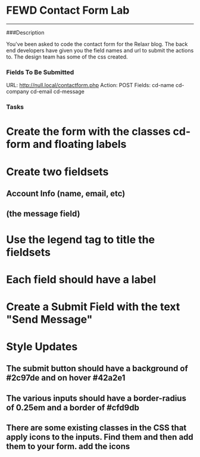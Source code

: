 # FEWD Contact Form Lab

---


###Description

You've been asked to code the contact form for the Relaxr blog.  The back end developers have given you the field names and url to submit the actions to.  The design team has some of the css created.


### Fields To Be Submitted

URL: http://null.local/contactform.php
Action: POST
Fields:
cd-name
cd-company
cd-email
cd-message


### Tasks

# Create the form with the classes cd-form and floating labels
# Create two fieldsets
## Account Info (name, email, etc)
## (the message field)
# Use the legend tag to title the fieldsets
# Each field should have a label
# Create a Submit Field with the text "Send Message"
# Style Updates
## The submit button should have a background of #2c97de and on hover #42a2e1
## The various inputs should have a border-radius of 0.25em and a border of #cfd9db
## There are some existing classes in the CSS that apply icons to the inputs.  Find them and then add them to your form. add the icons
